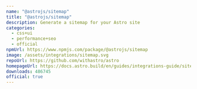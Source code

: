 ```yaml
---
name: "@astrojs/sitemap"
title: "@astrojs/sitemap"
description: Generate a sitemap for your Astro site
categories:
  - css+ui
  - performance+seo
  - official
npmUrl: https://www.npmjs.com/package/@astrojs/sitemap
image: /assets/integrations/sitemap.svg
repoUrl: https://github.com/withastro/astro
homepageUrl: https://docs.astro.build/en/guides/integrations-guide/sitemap/
downloads: 486745
official: true
---
```

